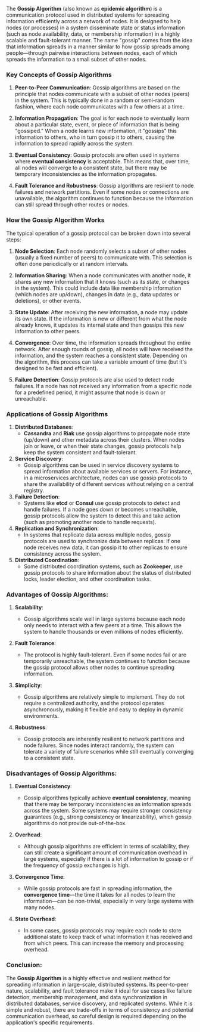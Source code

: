 
The **Gossip Algorithm** (also known as **epidemic algorithm**) is a communication protocol used in distributed systems for spreading information efficiently across a network of nodes. It is designed to help nodes (or processes) in a system disseminate state or status information (such as node availability, data, or membership information) in a highly scalable and fault-tolerant manner. The name "gossip" comes from the idea that information spreads in a manner similar to how gossip spreads among people—through pairwise interactions between nodes, each of which spreads the information to a small subset of other nodes.

### Key Concepts of Gossip Algorithms

1. **Peer-to-Peer Communication**: Gossip algorithms are based on the principle that nodes communicate with a subset of other nodes (peers) in the system. This is typically done in a random or semi-random fashion, where each node communicates with a few others at a time.
    
2. **Information Propagation**: The goal is for each node to eventually learn about a particular state, event, or piece of information that is being "gossiped." When a node learns new information, it "gossips" this information to others, who in turn gossip it to others, causing the information to spread rapidly across the system.
    
3. **Eventual Consistency**: Gossip protocols are often used in systems where **eventual consistency** is acceptable. This means that, over time, all nodes will converge to a consistent state, but there may be temporary inconsistencies as the information propagates.
    
4. **Fault Tolerance and Robustness**: Gossip algorithms are resilient to node failures and network partitions. Even if some nodes or connections are unavailable, the algorithm continues to function because the information can still spread through other routes or nodes.
    

### How the Gossip Algorithm Works

The typical operation of a gossip protocol can be broken down into several steps:

1. **Node Selection**: Each node randomly selects a subset of other nodes (usually a fixed number of peers) to communicate with. This selection is often done periodically or at random intervals.
    
2. **Information Sharing**: When a node communicates with another node, it shares any new information that it knows (such as its state, or changes in the system). This could include data like membership information (which nodes are up/down), changes in data (e.g., data updates or deletions), or other events.
    
3. **State Update**: After receiving the new information, a node may update its own state. If the information is new or different from what the node already knows, it updates its internal state and then gossips this new information to other peers.
    
4. **Convergence**: Over time, the information spreads throughout the entire network. After enough rounds of gossip, all nodes will have received the information, and the system reaches a consistent state. Depending on the algorithm, this process can take a variable amount of time (but it's designed to be fast and efficient).
    
5. **Failure Detection**: Gossip protocols are also used to detect node failures. If a node has not received any information from a specific node for a predefined period, it might assume that node is down or unreachable.

### Applications of Gossip Algorithms

1. **Distributed Databases**:
    - **Cassandra** and **Riak** use gossip algorithms to propagate node state (up/down) and other metadata across their clusters. When nodes join or leave, or when their state changes, gossip protocols help keep the system consistent and fault-tolerant.
2. **Service Discovery**:
    - Gossip algorithms can be used in service discovery systems to spread information about available services or servers. For instance, in a microservices architecture, nodes can use gossip protocols to share the availability of different services without relying on a central registry.
3. **Failure Detection**:
    - Systems like **etcd** or **Consul** use gossip protocols to detect and handle failures. If a node goes down or becomes unreachable, gossip protocols allow the system to detect this and take action (such as promoting another node to handle requests).
4. **Replication and Synchronization**:
    - In systems that replicate data across multiple nodes, gossip protocols are used to synchronize data between replicas. If one node receives new data, it can gossip it to other replicas to ensure consistency across the system.
5. **Distributed Coordination**:
    - Some distributed coordination systems, such as **Zookeeper**, use gossip protocols to share information about the status of distributed locks, leader election, and other coordination tasks.

### Advantages of Gossip Algorithms:

1. **Scalability**:
    
    - Gossip algorithms scale well in large systems because each node only needs to interact with a few peers at a time. This allows the system to handle thousands or even millions of nodes efficiently.
2. **Fault Tolerance**:
    
    - The protocol is highly fault-tolerant. Even if some nodes fail or are temporarily unreachable, the system continues to function because the gossip protocol allows other nodes to continue spreading information.
3. **Simplicity**:
    
    - Gossip algorithms are relatively simple to implement. They do not require a centralized authority, and the protocol operates asynchronously, making it flexible and easy to deploy in dynamic environments.
4. **Robustness**:
    
    - Gossip protocols are inherently resilient to network partitions and node failures. Since nodes interact randomly, the system can tolerate a variety of failure scenarios while still eventually converging to a consistent state.

### Disadvantages of Gossip Algorithms:

1. **Eventual Consistency**:
    
    - Gossip algorithms typically achieve **eventual consistency**, meaning that there may be temporary inconsistencies as information spreads across the system. Some systems may require stronger consistency guarantees (e.g., strong consistency or linearizability), which gossip algorithms do not provide out-of-the-box.
2. **Overhead**:
    
    - Although gossip algorithms are efficient in terms of scalability, they can still create a significant amount of communication overhead in large systems, especially if there is a lot of information to gossip or if the frequency of gossip exchanges is high.
3. **Convergence Time**:
    
    - While gossip protocols are fast in spreading information, the **convergence time**—the time it takes for all nodes to learn the information—can be non-trivial, especially in very large systems with many nodes.
4. **State Overhead**:
    
    - In some cases, gossip protocols may require each node to store additional state to keep track of what information it has received and from which peers. This can increase the memory and processing overhead.

### Conclusion:

The **Gossip Algorithm** is a highly effective and resilient method for spreading information in large-scale, distributed systems. Its peer-to-peer nature, scalability, and fault tolerance make it ideal for use cases like failure detection, membership management, and data synchronization in distributed databases, service discovery, and replicated systems. While it is simple and robust, there are trade-offs in terms of consistency and potential communication overhead, so careful design is required depending on the application's specific requirements.